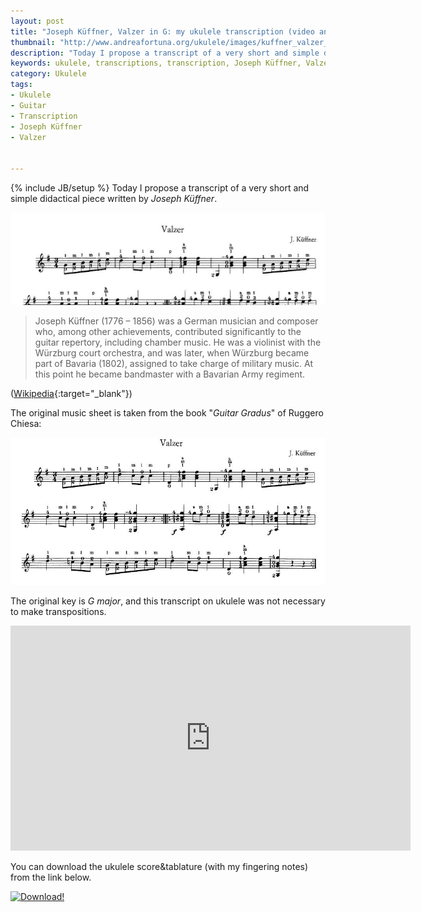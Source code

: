 ```yaml
---
layout: post
title: "Joseph Küffner, Valzer in G: my ukulele transcription (video and tabs)"
thumbnail: "http://www.andreafortuna.org/ukulele/images/kuffner_valzer_in_g_cover.PNG"
description: "Today I propose a transcript of a very short and simple didactical piece written by Joseph Küffner."
keywords: ukulele, transcriptions, transcription, Joseph Küffner, Valzer, music, fingerstyle
category: Ukulele
tags: 
- Ukulele
- Guitar
- Transcription
- Joseph Küffner
- Valzer


---
```

{% include JB/setup %}
Today I propose a transcript of a very short and simple didactical piece written by *Joseph Küffner*.

![Joseph Küffner, Valzer in G](/ukulele/images/kuffner_valzer_in_g_cover.PNG)
<!-- more -->

>Joseph Küffner (1776 – 1856) was a German musician and composer who, among other achievements, contributed significantly to the guitar repertory, including chamber music.
He was a violinist with the Würzburg court orchestra, and was later, when Würzburg became part of Bavaria (1802), assigned to take charge of military music. At this point he became bandmaster with a Bavarian Army regiment.

([Wikipedia](https://en.wikipedia.org/wiki/Joseph_K%C3%BCffner){:target="_blank"})

The original music sheet is taken from the book "*Guitar Gradus*" of Ruggero Chiesa:

![Joseph Küffner, Valzer in G](/ukulele/images/kuffner_valzer_in_g.PNG)

The original key is *G major*, and this transcript on ukulele was not necessary to make transpositions.

<iframe width="640" height="360" src="https://www.youtube.com/embed/AABkmteZfDI" frameborder="0" allowfullscreen></iframe>

You can download the ukulele score&tablature (with my fingering notes) from the link below.

[![Download!](http://www.andreafortuna.org/images/Download-PDF-Button.png)](http://www.andreafortuna.org/ukulele/files/Kuffner_Valzer_in_G.pdf)

